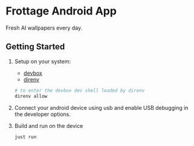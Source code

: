 # Frottage Android App

Fresh AI wallpapers every day.

## Getting Started

1. Setup on your system:

   - [devbox](https://www.jetpack.io/devbox)
   - [direnv](https://direnv.net/)

   ```bash
   # to enter the devbox dev shell loaded by direnv
   direnv allow
   ```

1. Connect your android device using usb and enable USB debugging in the developer options.

1. Build and run on the device

   ```bash
   just run
   ```
